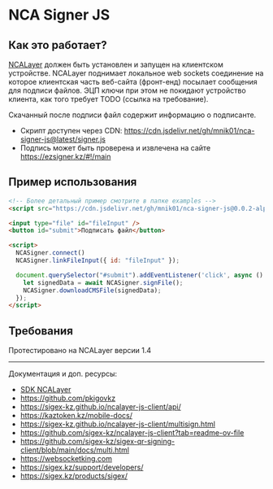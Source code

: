 # NCA Signer JS

## Как это работает?

[NCALayer](https://ncl.pki.gov.kz/) должен быть установлен и запущен на клиентском устройстве. NCALayer поднимает локальное web sockets соединение на которое клиентская часть веб-сайта (фронт-енд) посылает сообщения для подписи файлов. ЭЦП ключи при этом не покидают устройство клиента, как того требует TODO (ссылка на требование).

Скачанный после подписи файл содержит информацию о подписанте.

- Скрипт доступен через CDN: https://cdn.jsdelivr.net/gh/mnik01/nca-signer-js@latest/signer.js
- Подпись может быть проверена и извлечена на сайте https://ezsigner.kz/#!/main

## Пример использования

```html
<!-- Более детальный пример смотрите в папке examples -->
<script src="https://cdn.jsdelivr.net/gh/mnik01/nca-signer-js@0.0.2-alpha/signer.js"></script>

<input type="file" id="fileInput" />
<button id="submit">Подписать файл</button>

<script>
  NCASigner.connect()
  NCASigner.linkFileInput({ id: "fileInput" });

  document.querySelector("#submit").addEventListener('click', async () => {
    let signedData = await NCASigner.signFile();
    NCASigner.downloadCMSFile(signedData);
  });
</script>
```

## Требования

Протестировано на NCALayer версии 1.4


---
Документация и доп. ресурсы:
- [SDK NCALayer](https://pki.gov.kz/developers/)
- https://github.com/pkigovkz
- https://sigex-kz.github.io/ncalayer-js-client/api/
- https://kaztoken.kz/mobile-docs/
- https://sigex-kz.github.io/ncalayer-js-client/multisign.html
- https://github.com/sigex-kz/ncalayer-js-client?tab=readme-ov-file
- https://github.com/sigex-kz/sigex-qr-signing-client/blob/main/docs/multi.html
- https://websocketking.com
- https://sigex.kz/support/developers/
- https://sigex.kz/products/sigex/
